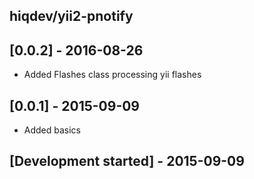 hiqdev/yii2-pnotify
-------------------

## [0.0.2] - 2016-08-26

- Added Flashes class processing yii flashes

## [0.0.1] - 2015-09-09

- Added basics

## [Development started] - 2015-09-09
